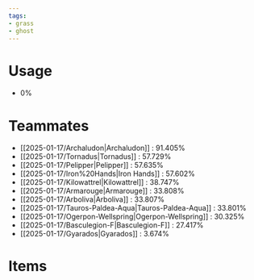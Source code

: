 ```yaml
---
tags:
- grass
- ghost
---
```

# Usage
- 0%
# Teammates
- [[2025-01-17/Archaludon|Archaludon]] : 91.405%
- [[2025-01-17/Tornadus|Tornadus]] : 57.729%
- [[2025-01-17/Pelipper|Pelipper]] : 57.635%
- [[2025-01-17/Iron%20Hands|Iron Hands]] : 57.602%
- [[2025-01-17/Kilowattrel|Kilowattrel]] : 38.747%
- [[2025-01-17/Armarouge|Armarouge]] : 33.808%
- [[2025-01-17/Arboliva|Arboliva]] : 33.807%
- [[2025-01-17/Tauros-Paldea-Aqua|Tauros-Paldea-Aqua]] : 33.801%
- [[2025-01-17/Ogerpon-Wellspring|Ogerpon-Wellspring]] : 30.325%
- [[2025-01-17/Basculegion-F|Basculegion-F]] : 27.417%
- [[2025-01-17/Gyarados|Gyarados]] : 3.674%
# Items